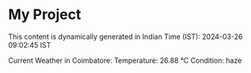 # My Project

This content is dynamically generated in Indian Time (IST): 2024-03-26 09:02:45 IST


Current Weather in Coimbatore:
Temperature: 26.88 °C
Condition: haze

